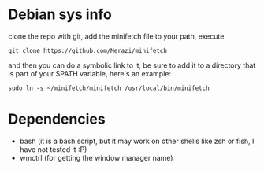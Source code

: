 # Debian sys info

clone the repo with git, add the minifetch file to your path, execute

`git clone https://github.com/Merazi/minifetch`

and then you can do a symbolic link to it, be sure to add it to a directory that is part of your $PATH variable, here's an example:

`sudo ln -s ~/minifetch/minifetch /usr/local/bin/minifetch`

# Dependencies

- bash (it is a bash script, but it may work on other shells like zsh or fish, I have not tested it :P)
- wmctrl (for getting the window manager name)
